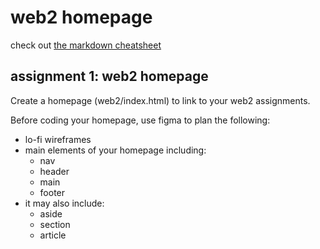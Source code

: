# web2 homepage
check out [the markdown cheatsheet](https://github.com/adam-p/markdown-here/wiki/Markdown-Cheatsheet)

## assignment 1: web2 homepage
Create a homepage (web2/index.html) to link to your web2 assignments.

Before coding your homepage, use figma to plan the following:
* lo-fi wireframes
* main elements of your homepage including:
  * nav
  * header
  + main
  - footer
* it may also include:
  * aside
  * section
  * article
